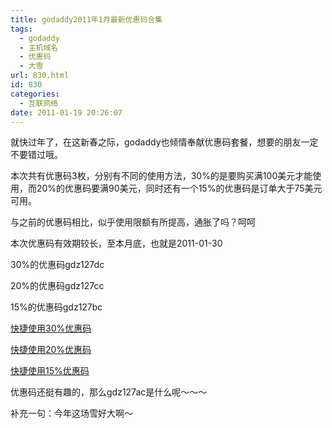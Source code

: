 ```yaml
---
title: godaddy2011年1月最新优惠码合集
tags:
  - godaddy
  - 主机域名
  - 优惠码
  - 大雪
url: 830.html
id: 830
categories:
  - 互联网络
date: 2011-01-19 20:26:07
---
```


就快过年了，在这新春之际，godaddy也倾情奉献优惠码套餐，想要的朋友一定不要错过哦。  

本次共有优惠码3枚，分别有不同的使用方法，30%的是要购买满100美元才能使用，而20%的优惠码要满90美元，同时还有一个15%的优惠码是订单大于75美元可用。  

与之前的优惠码相比，似乎使用限额有所提高，通胀了吗？呵呵  

本次优惠码有效期较长，至本月底，也就是2011-01-30  

30%的优惠码gdz127dc  

20%的优惠码gdz127cc  

15%的优惠码gdz127bc  

[快捷使用30%优惠码](http://www.godaddy.com/default.aspx?isc=gdz127dc)  

[快捷使用20%优惠码](http://www.godaddy.com/default.aspx?isc=gdz127cc)  

[快捷使用15%优惠码](http://www.godaddy.com/default.aspx?isc=gdz127bc)  

优惠码还挺有趣的，那么gdz127ac是什么呢～～～  

补充一句：今年这场雪好大啊～